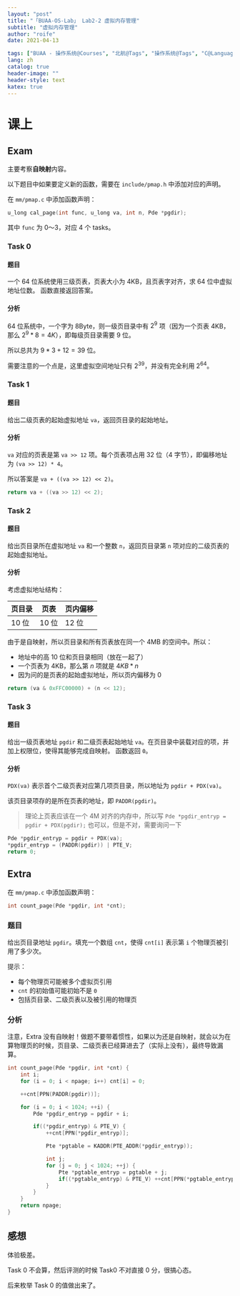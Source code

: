 ```yaml
---
layout: "post"
title: "「BUAA-OS-Lab」 Lab2-2 虚拟内存管理"
subtitle: "虚拟内存管理"
author: "roife"
date: 2021-04-13

tags: ["BUAA - 操作系统@Courses", "北航@Tags", "操作系统@Tags", "C@Languages"]
lang: zh
catalog: true
header-image: ""
header-style: text
katex: true
---
```


# 课上

## Exam

主要考察**自映射**内容。

以下题目中如果要定义新的函数，需要在 `include/pmap.h` 中添加对应的声明。

在 `mm/pmap.c` 中添加函数声明：

```c
u_long cal_page(int func, u_long va, int n, Pde *pgdir);
```

其中 `func` 为 0～3，对应 4 个 tasks。

### Task 0

#### 题目

一个 64 位系统使用三级页表，页表大小为 4KB，且页表字对齐，求 64 位中虚拟地址位数。
函数直接返回答案。

#### 分析

64 位系统中，一个字为 8Byte，则一级页目录中有 $2^9$ 项（因为一个页表 4KB，那么 $2^9 * 8 = 4K$），即每级页目录需要 9 位。

所以总共为 $9*3 + 12 = 39$ 位。

需要注意的一个点是，这里虚拟空间地址只有 $2^{39}$，并没有完全利用 $2^{64}$。

### Task 1

#### 题目

给出二级页表的起始虚拟地址 `va`，返回页目录的起始地址。

#### 分析

`va` 对应的页表是第 `va >> 12` 项。每个页表项占用 32 位（4 字节），即偏移地址为 `(va >> 12) * 4`。

所以答案是 `va + ((va >> 12) << 2)`。

```c
return va + ((va >> 12) << 2);
```

### Task 2

#### 题目

给出页目录所在虚拟地址 `va` 和一个整数 `n`，返回页目录第 `n` 项对应的二级页表的起始虚拟地址。

#### 分析

考虑虚拟地址结构：

|页目录|页表|页内偏移|
|-|-|-|
| 10 位 | 10 位 | 12 位 |

由于是自映射，所以页目录和所有页表放在同一个 4MB 的空间中。所以：
- 地址中的高 10 位和页目录相同（放在一起了）
- 一个页表为 4KB，那么第 $n$ 项就是 $4KB * n$
- 因为问的是页表的起始虚拟地址，所以页内偏移为 0

```c
return (va & 0xFFC00000) + (n << 12);
```

### Task 3

#### 题目

给出一级页表地址 `pgdir` 和二级页表起始地址 `va`。在页目录中装载对应的项，并加上权限位，使得其能够完成自映射。
函数返回 `0`。

#### 分析

`PDX(va)` 表示首个二级页表对应第几项页目录，所以地址为 `pgdir + PDX(va)`。

该页目录项存的是所在页表的地址，即 `PADDR(pgdir)`。

> 理论上页表应该在一个 4M 对齐的内存中，所以写 `Pde *pgdir_entryp = pgdir + PDX(pgdir);` 也可以，但是不对，需要询问一下

```c
Pde *pgdir_entryp = pgdir + PDX(va);
*pgdir_entryp = (PADDR(pgdir)) | PTE_V;
return 0;
```

## Extra

在 `mm/pmap.c` 中添加函数声明：

```c
int count_page(Pde *pgdir, int *cnt);
```

### 题目

给出页目录地址 `pgdir`。填充一个数组 `cnt`，使得 `cnt[i]` 表示第 `i` 个物理页被引用了多少次。

提示：
- 每个物理页可能被多个虚拟页引用
- `cnt` 的初始值可能初始不是 `0`
- 包括页目录、二级页表以及被引用的物理页

### 分析

注意，Extra 没有自映射！做题不要带着惯性，如果以为还是自映射，就会以为在算物理页的时候，页目录、二级页表已经算进去了（实际上没有），最终导致漏算。

```c
int count_page(Pde *pgdir, int *cnt) {
    int i;
    for (i = 0; i < npage; i++) cnt[i] = 0;

    ++cnt[PPN(PADDR(pgdir))];

    for (i = 0; i < 1024; ++i) {
        Pde *pgdir_entryp = pgdir + i;

        if((*pgdir_entryp) & PTE_V) {
            ++cnt[PPN(*pgdir_entryp)];

            Pte *pgtable = KADDR(PTE_ADDR(*pgdir_entryp));

            int j;
            for (j = 0; j < 1024; ++j) {
                Pte *pgtable_entryp = pgtable + j;
                if((*pgtable_entryp) & PTE_V) ++cnt[PPN(*pgtable_entryp)];
            }
        }
    }
    return npage;
}
```

## 感想

体验极差。

Task 0 不会算，然后评测的时候 Task0 不对直接 0 分，很搞心态。

后来枚举 Task 0 的值做出来了。